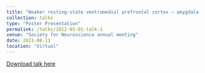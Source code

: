 ```yaml
---
title: "Weaker resting-state ventromedial prefrontal cortex – amygdala connectivity is associated with mindfulness meditation induced depressive mood reductions"
collection: talks
type: "Poster Presentation"
permalink: /talks/2012-03-01-talk-1
venue: "Society for Neuroscience annual meeting"
date: 2021-08-11
location: "Virtual"
---
```


[Download talk here](http://lkhatib.github.io/images/sfn_presentation_recording_11_01_21.mp4)
